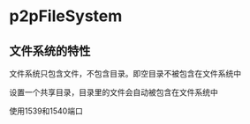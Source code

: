 # p2pFileSystem

## 文件系统的特性
文件系统只包含文件，不包含目录。即空目录不被包含在文件系统中

设置一个共享目录，目录里的文件会自动被包含在文件系统中

使用1539和1540端口


